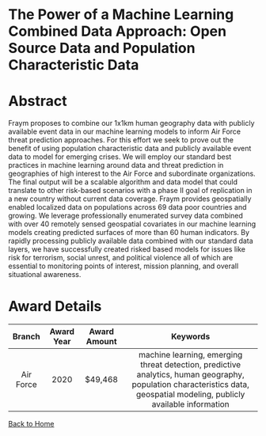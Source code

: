 
The Power of a Machine Learning Combined Data Approach: Open Source Data and Population Characteristic Data
===========================================================================================================

# Abstract


Fraym proposes to combine our 1x1km human geography data with publicly available event data in our machine learning models to inform Air Force threat prediction approaches. For this effort we seek to prove out the benefit of using population characteristic data and publicly available event data to model for emerging crises. We will employ our standard best practices in machine learning around data and threat prediction in geographies of high interest to the Air Force and subordinate organizations. The final output will be a scalable algorithm and data model that could translate to other risk-based scenarios with a phase II goal of replication in a new country without current data coverage. Fraym provides geospatially enabled localized data on populations across 69 data poor countries and growing. We leverage professionally enumerated survey data combined with over 40 remotely sensed geospatial covariates in our machine learning models creating predicted surfaces of more than 60 human indicators. By rapidly processing publicly available data combined with our standard data layers, we have successfully created risked based models for issues like risk for terrorism, social unrest, and political violence all of which are essential to monitoring points of interest, mission planning, and overall situational awareness.  

# Award Details

|Branch|Award Year|Award Amount|Keywords|
| :---: | :---: | :---: | :---: |
|Air Force|2020|$49,468|machine learning, emerging threat detection, predictive analytics, human geography, population characteristics data, geospatial modeling, publicly available information|
  
  


[Back to Home](https://github.com/chrischow/dod_sbir_awards/DJ/#1639)